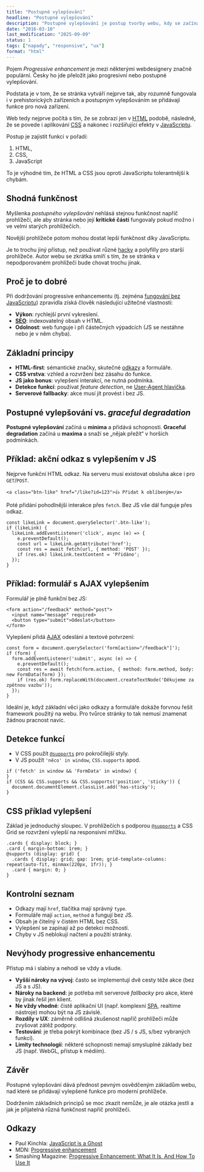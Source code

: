 ```yaml
---
title: "Postupné vylepšování"
headline: "Postupné vylepšování"
description: "Postupné vylepšování je postup tvorby webu, kdy se začíná nejprve s podporou nejprimitivnějších zařízení."
date: "2016-03-10"
last_modification: "2025-09-09"
status: 1
tags: ["napady", "responsive", "ux"]
format: "html"
---
```


<p>Pojem <i lang="en">Progressive enhancement</i> je mezi některými webdesignery značně populární. Česky ho jde přeložit jako progresivní nebo postupné vylepšování.</p>


<p>Podstata je v tom, že se stránka vytváří nejprve tak, aby rozumně fungovala i v prehistorických zařízeních a postupným vylepšováním se přidávají funkce pro nová zařízení.</p>



<p>Web tedy nejprve počítá s tím, že se zobrazí jen v <a href="/html">HTML</a> podobě, následně, že se povede i aplikování <a href="/css">CSS</a> a nakonec i rozšiřující efekty v <a href="/js">JavaScriptu</a>.</p>

<p>Postup je zajistit funkci v pořadí:</p>

<ol>
  <li>HTML,</li>
  <li>CSS,</li>
  <li>JavaScript</li>
</ol>



<p>To je výhodné tím, že HTML a CSS jsou oproti JavaScriptu tolerantnější k chybám.</p>




<h2 id="shodne">Shodná funkčnost</h2>

<p>Myšlenka <i>postupného vylepšování</i> nehlásá stejnou funkčnost napříč prohlížeči, ale aby stránka nebo její <b>kritické části</b> fungovaly pokud možno i ve velmi starých prohlížečích.</p>

<p>Novější prohlížeče potom mohou dostat lepší funkčnost díky JavaScriptu.</p>

<p>Je to trochu jiný přístup, než používat různé <a href="/hacky">hacky</a> a polyfilly pro starší prohlížeče. Autor webu se zkrátka smíří s tím, že se stránka v nepodporovaném prohlížeči bude chovat trochu jinak.</p>


<h2 id="proc">Proč je to dobré</h2>

<p>Při dodržování progressive enhancementu (tj. zejména <a href="/bez-javascriptu">fungování bez JavaScriptu</a>) zpravidla získá člověk následující užitečné vlastnosti:</p>

<ul>
  <li><b>Výkon</b>: rychlejší první vykreslení.</li>
  <li><a href="/seo"><b>SEO</b></a>: indexovatelný obsah v HTML.</li>
  <li><b>Odolnost</b>: web funguje i při částečných výpadcích (JS se nestáhne nebo je v něm chyba).</li>
</ul>


<h2 id="principy">Základní principy</h2>

<ul>
  <li><b>HTML-first</b>: sémantické značky, skutečné <a href="/odkaz">odkazy</a> a formuláře.</li>
  <li><b>CSS vrstva</b>: vzhled a rozvržení bez zásahu do funkce.</li>
  <li><b>JS jako bonus</b>: vylepšení interakcí, ne nutná podmínka.</li>
  <li><b>Detekce funkcí</b>: používat <i>feature detection</i>, ne <a href="/ua">User-Agent hlavička</a>.</li>
  <li><b>Serverové fallbacky</b>: akce musí jít provést i bez JS.</li>
</ul>


<h2 id="vsdegradace">Postupné vylepšování vs. <i>graceful degradation</i></h2>

<p><b>Postupné vylepšování</b> začíná u <b>minima</b> a přidává schopnosti. <b>Graceful degradation</b> začíná u <b>maxima</b> a snaží se „nějak přežít“ v horších podmínkách.</p>


<h2 id="priklad-odkaz">Příklad: akční odkaz s vylepšením v JS</h2>

<p>Nejprve funkční HTML odkaz. Na serveru musí existovat obsluha akce i pro <code>GET</code>/<code>POST</code>.</p>

<pre><code>&lt;a class="btn-like" href="/like?id=123">👍 Přidat k oblíbeným&lt;/a>
</code></pre>

<p>Poté přidání pohodlnější interakce přes <code>fetch</code>. Bez JS vše dál funguje přes odkaz.</p>

<pre><code>const likeLink = document.querySelector('.btn-like');
if (likeLink) {
  likeLink.addEventListener('click', async (e) => {
    e.preventDefault();
    const url = likeLink.getAttribute('href');
    const res = await fetch(url, { method: 'POST' });
    if (res.ok) likeLink.textContent = 'Přidáno';
  });
}
</code></pre>


<h2 id="priklad-form">Příklad: formulář s AJAX vylepšením</h2>

<p>Formulář je plně funkční bez JS:</p>

<pre><code>&lt;form action="/feedback" method="post">
  &lt;input name="message" required>
  &lt;button type="submit">Odeslat&lt;/button>
&lt;/form>
</code></pre>

<p>Vylepšení přidá <a href="/ajax">AJAX</a> odeslání a textové potvrzení:</p>

<pre><code>const form = document.querySelector('form[action="/feedback"]');
if (form) {
  form.addEventListener('submit', async (e) => {
    e.preventDefault();
    const res = await fetch(form.action, { method: form.method, body: new FormData(form) });
    if (res.ok) form.replaceWith(document.createTextNode('Děkujeme za zpětnou vazbu'));
  });
}
</code></pre>

<p>Ideální je, když základní věci jako odkazy a formuláře dokáže forvnou řešit framework použitý na webu. Pro tvůrce stránky to tak nemusí znamenat žádnou pracnost navíc.</p>


<h2 id="feature-detection">Detekce funkcí</h2>

<ul>
  <li>V CSS použít <a href="/supports"><code>@supports</code></a> pro pokročilejší styly.</li>
  <li>V JS použít <code>'něco' in window</code>, <code>CSS.supports</code> apod.</li>
</ul>

<pre><code>if ('fetch' in window && 'FormData' in window) {
}
if (CSS && CSS.supports && CSS.supports('position', 'sticky')) {
  document.documentElement.classList.add('has-sticky');
}
</code></pre>


<h2 id="css-priklad">CSS příklad vylepšení</h2>

<p>Základ je jednoduchý sloupec. V prohlížečích s podporou <a href="/supports"><code>@supports</code></a> a CSS Grid se rozvržení vylepší na responsivní mřížku.</p>

<pre><code>.cards { display: block; }
.card { margin-bottom: 1rem; }
@supports (display: grid) {
  .cards { display: grid; gap: 1rem; grid-template-columns: repeat(auto-fit, minmax(220px, 1fr)); }
  .card { margin: 0; }
}
</code></pre>


<h2 id="checklist">Kontrolní seznam</h2>

<ul>
  <li>Odkazy mají <code>href</code>, tlačítka mají správný <code>type</code>.</li>
  <li>Formuláře mají <code>action</code>, <code>method</code> a fungují bez JS.</li>
  <li>Obsah je čitelný v čistém HTML bez CSS.</li>
  <li>Vylepšení se zapínají až po detekci možností.</li>
  <li>Chyby v JS neblokují načtení a použití stránky.</li>
</ul>


<h2 id="nevhody">Nevýhody progressive enhancementu</h2>

<p>Přístup má i slabiny a nehodí se vždy a všude.</p>

<ul>
  <li><b>Vyšší nároky na vývoj</b>: často se implementují dvě cesty téže akce (bez JS a s JS).</li>
  <li><b>Nároky na backend</b>: je potřeba mít serverové <i>fallbacky</i> pro akce, které by jinak řešil jen klient.</li>
  <li><b>Ne vždy vhodné</b>: čistě aplikační UI (např. komplexní <a href="/spa">SPA</a>, realtime nástroje) mohou být na JS závislé.</li>
  <li><b>Rozdíly v UX</b>: záměrně odlišná zkušenost napříč prohlížeči může zvyšovat zátěž podpory.</li>
  <li><b>Testování</b>: je třeba pokrýt kombinace (bez JS / s JS, s/bez vybraných funkcí).</li>
  <li><b>Limity technologií</b>: některé schopnosti nemají smysluplné základy bez JS (např. WebGL, přístup k médiím).</li>
</ul>


<h2 id="zaver">Závěr</h2>

<p>Postupné vylepšování dává přednost pevným osvědčeným základům webu, nad které se přidávají vylepšené funkce pro moderní prohlížeče.</p>

<p>Dodržením základních principů se moc zkazit nemůže, je ale otázka jestli a jak je přijatelná různá funkčnost napříč prohlížeči.</p>


<h2 id="odkazy">Odkazy</h2>

<ul>
  <li>Paul Kinchla: <a href="https://paulkinchla.com/blog/javascript-is-a-ghost/">JavaScript is a Ghost</a></li>
  <li>MDN: <a href="https://developer.mozilla.org/en-US/docs/Glossary/Progressive_Enhancement">Progressive enhancement</a></li>
  <li>Smashing Magazine: <a href="https://www.smashingmagazine.com/2009/04/progressive-enhancement-what-it-is-and-how-to-use-it/">Progressive Enhancement: What It Is, And How To Use It</a></li>
</ul>